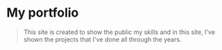 # My portfolio

> This site is created to show the public my skills and in this site, I've shown the projects that I've done all through the years.